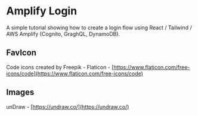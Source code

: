 # Amplify Login

A simple tutorial showing how to create a login flow using React / Tailwind / AWS Amplify (Cognito, GraghQL, DynamoDB).

## FavIcon

Code icons created by Freepik - Flaticon - [https://www.flaticon.com/free-icons/code](https://www.flaticon.com/free-icons/code)

## Images

unDraw - [https://undraw.co/](https://undraw.co/)
